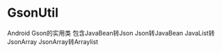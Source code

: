 # GsonUtil
Android Gson的实用类
包含JavaBean转Json
    Json转JavaBean
    JavaList转JsonArray
    JsonArray转Arraylist
